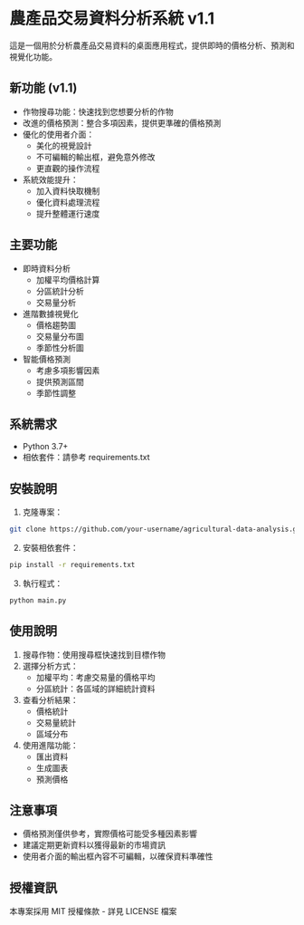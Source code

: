 # 農產品交易資料分析系統 v1.1

這是一個用於分析農產品交易資料的桌面應用程式，提供即時的價格分析、預測和視覺化功能。

## 新功能 (v1.1)

- 作物搜尋功能：快速找到您想要分析的作物
- 改進的價格預測：整合多項因素，提供更準確的價格預測
- 優化的使用者介面：
  - 美化的視覺設計
  - 不可編輯的輸出框，避免意外修改
  - 更直觀的操作流程
- 系統效能提升：
  - 加入資料快取機制
  - 優化資料處理流程
  - 提升整體運行速度

## 主要功能

- 即時資料分析
  - 加權平均價格計算
  - 分區統計分析
  - 交易量分析
- 進階數據視覺化
  - 價格趨勢圖
  - 交易量分布圖
  - 季節性分析圖
- 智能價格預測
  - 考慮多項影響因素
  - 提供預測區間
  - 季節性調整

## 系統需求

- Python 3.7+
- 相依套件：請參考 requirements.txt

## 安裝說明

1. 克隆專案：
```bash
git clone https://github.com/your-username/agricultural-data-analysis.git
```

2. 安裝相依套件：
```bash
pip install -r requirements.txt
```

3. 執行程式：
```bash
python main.py
```

## 使用說明

1. 搜尋作物：使用搜尋框快速找到目標作物
2. 選擇分析方式：
   - 加權平均：考慮交易量的價格平均
   - 分區統計：各區域的詳細統計資料
3. 查看分析結果：
   - 價格統計
   - 交易量統計
   - 區域分布
4. 使用進階功能：
   - 匯出資料
   - 生成圖表
   - 預測價格

## 注意事項

- 價格預測僅供參考，實際價格可能受多種因素影響
- 建議定期更新資料以獲得最新的市場資訊
- 使用者介面的輸出框內容不可編輯，以確保資料準確性

## 授權資訊

本專案採用 MIT 授權條款 - 詳見 LICENSE 檔案 